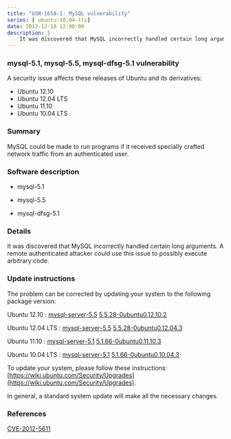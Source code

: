 ```yaml
---
title: "USN-1658-1: MySQL vulnerability"
series: [ ubuntu-10.04-lts]
date: 2012-12-10 12:00:00
description: |
    It was discovered that MySQL incorrectly handled certain long arguments. A remote authenticated attacker could use this issue to possibly execute arbitrary code. 
--- 
```

 
### mysql-5.1, mysql-5.5, mysql-dfsg-5.1 vulnerability

A security issue affects these releases of Ubuntu and its derivatives:

* Ubuntu 12.10
* Ubuntu 12.04 LTS
* Ubuntu 11.10
* Ubuntu 10.04 LTS

### Summary

MySQL could be made to run programs if it received specially crafted network traffic from an authenticated user.

### Software description

* mysql-5.1 

* mysql-5.5 

* mysql-dfsg-5.1 

### Details

It was discovered that MySQL incorrectly handled certain long arguments. A remote authenticated attacker could use this issue to possibly execute arbitrary code. 

### Update instructions

The problem can be corrected by updating your system to the following package version:

Ubuntu 12.10
 : [mysql-server-5.5](https://launchpad.net/ubuntu/+source/mysql-5.5) <span> [5.5.28-0ubuntu0.12.10.2](https://launchpad.net/ubuntu/+source/mysql-5.5/5.5.28-0ubuntu0.12.10.2) </span> 

Ubuntu 12.04 LTS
 : [mysql-server-5.5](https://launchpad.net/ubuntu/+source/mysql-5.5) <span> [5.5.28-0ubuntu0.12.04.3](https://launchpad.net/ubuntu/+source/mysql-5.5/5.5.28-0ubuntu0.12.04.3) </span> 

Ubuntu 11.10
 : [mysql-server-5.1](https://launchpad.net/ubuntu/+source/mysql-5.1) <span> [5.1.66-0ubuntu0.11.10.3](https://launchpad.net/ubuntu/+source/mysql-5.1/5.1.66-0ubuntu0.11.10.3) </span> 

Ubuntu 10.04 LTS
 : [mysql-server-5.1](https://launchpad.net/ubuntu/+source/mysql-dfsg-5.1) <span> [5.1.66-0ubuntu0.10.04.3](https://launchpad.net/ubuntu/+source/mysql-dfsg-5.1/5.1.66-0ubuntu0.10.04.3) </span> 

To update your system, please follow these instructions: [https://wiki.ubuntu.com/Security/Upgrades](https://wiki.ubuntu.com/Security/Upgrades).

In general, a standard system update will make all the necessary changes. 

### References

 [CVE-2012-5611](http://people.ubuntu.com/~ubuntu-security/cve/CVE-2012-5611)
 
